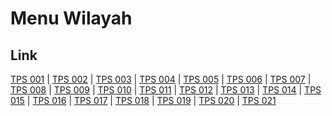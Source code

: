 # Menu Wilayah

## Link

[TPS 001](https://github.com/gigit-pemilu/pemilu-2024-19-kepulauan-bangka-belitung/tree/main/pilpres/hitung-suara/sub/19-kepulauan-bangka-belitung/sub/71-kota-pangkal-pinang/sub/01-bukit-intan/sub/1004-semabung-lama/sub/001-tps)
 | 
[TPS 002](https://github.com/gigit-pemilu/pemilu-2024-19-kepulauan-bangka-belitung/tree/main/pilpres/hitung-suara/sub/19-kepulauan-bangka-belitung/sub/71-kota-pangkal-pinang/sub/01-bukit-intan/sub/1004-semabung-lama/sub/002-tps)
 | 
[TPS 003](https://github.com/gigit-pemilu/pemilu-2024-19-kepulauan-bangka-belitung/tree/main/pilpres/hitung-suara/sub/19-kepulauan-bangka-belitung/sub/71-kota-pangkal-pinang/sub/01-bukit-intan/sub/1004-semabung-lama/sub/003-tps)
 | 
[TPS 004](https://github.com/gigit-pemilu/pemilu-2024-19-kepulauan-bangka-belitung/tree/main/pilpres/hitung-suara/sub/19-kepulauan-bangka-belitung/sub/71-kota-pangkal-pinang/sub/01-bukit-intan/sub/1004-semabung-lama/sub/004-tps)
 | 
[TPS 005](https://github.com/gigit-pemilu/pemilu-2024-19-kepulauan-bangka-belitung/tree/main/pilpres/hitung-suara/sub/19-kepulauan-bangka-belitung/sub/71-kota-pangkal-pinang/sub/01-bukit-intan/sub/1004-semabung-lama/sub/005-tps)
 | 
[TPS 006](https://github.com/gigit-pemilu/pemilu-2024-19-kepulauan-bangka-belitung/tree/main/pilpres/hitung-suara/sub/19-kepulauan-bangka-belitung/sub/71-kota-pangkal-pinang/sub/01-bukit-intan/sub/1004-semabung-lama/sub/006-tps)
 | 
[TPS 007](https://github.com/gigit-pemilu/pemilu-2024-19-kepulauan-bangka-belitung/tree/main/pilpres/hitung-suara/sub/19-kepulauan-bangka-belitung/sub/71-kota-pangkal-pinang/sub/01-bukit-intan/sub/1004-semabung-lama/sub/007-tps)
 | 
[TPS 008](https://github.com/gigit-pemilu/pemilu-2024-19-kepulauan-bangka-belitung/tree/main/pilpres/hitung-suara/sub/19-kepulauan-bangka-belitung/sub/71-kota-pangkal-pinang/sub/01-bukit-intan/sub/1004-semabung-lama/sub/008-tps)
 | 
[TPS 009](https://github.com/gigit-pemilu/pemilu-2024-19-kepulauan-bangka-belitung/tree/main/pilpres/hitung-suara/sub/19-kepulauan-bangka-belitung/sub/71-kota-pangkal-pinang/sub/01-bukit-intan/sub/1004-semabung-lama/sub/009-tps)
 | 
[TPS 010](https://github.com/gigit-pemilu/pemilu-2024-19-kepulauan-bangka-belitung/tree/main/pilpres/hitung-suara/sub/19-kepulauan-bangka-belitung/sub/71-kota-pangkal-pinang/sub/01-bukit-intan/sub/1004-semabung-lama/sub/010-tps)
 | 
[TPS 011](https://github.com/gigit-pemilu/pemilu-2024-19-kepulauan-bangka-belitung/tree/main/pilpres/hitung-suara/sub/19-kepulauan-bangka-belitung/sub/71-kota-pangkal-pinang/sub/01-bukit-intan/sub/1004-semabung-lama/sub/011-tps)
 | 
[TPS 012](https://github.com/gigit-pemilu/pemilu-2024-19-kepulauan-bangka-belitung/tree/main/pilpres/hitung-suara/sub/19-kepulauan-bangka-belitung/sub/71-kota-pangkal-pinang/sub/01-bukit-intan/sub/1004-semabung-lama/sub/012-tps)
 | 
[TPS 013](https://github.com/gigit-pemilu/pemilu-2024-19-kepulauan-bangka-belitung/tree/main/pilpres/hitung-suara/sub/19-kepulauan-bangka-belitung/sub/71-kota-pangkal-pinang/sub/01-bukit-intan/sub/1004-semabung-lama/sub/013-tps)
 | 
[TPS 014](https://github.com/gigit-pemilu/pemilu-2024-19-kepulauan-bangka-belitung/tree/main/pilpres/hitung-suara/sub/19-kepulauan-bangka-belitung/sub/71-kota-pangkal-pinang/sub/01-bukit-intan/sub/1004-semabung-lama/sub/014-tps)
 | 
[TPS 015](https://github.com/gigit-pemilu/pemilu-2024-19-kepulauan-bangka-belitung/tree/main/pilpres/hitung-suara/sub/19-kepulauan-bangka-belitung/sub/71-kota-pangkal-pinang/sub/01-bukit-intan/sub/1004-semabung-lama/sub/015-tps)
 | 
[TPS 016](https://github.com/gigit-pemilu/pemilu-2024-19-kepulauan-bangka-belitung/tree/main/pilpres/hitung-suara/sub/19-kepulauan-bangka-belitung/sub/71-kota-pangkal-pinang/sub/01-bukit-intan/sub/1004-semabung-lama/sub/016-tps)
 | 
[TPS 017](https://github.com/gigit-pemilu/pemilu-2024-19-kepulauan-bangka-belitung/tree/main/pilpres/hitung-suara/sub/19-kepulauan-bangka-belitung/sub/71-kota-pangkal-pinang/sub/01-bukit-intan/sub/1004-semabung-lama/sub/017-tps)
 | 
[TPS 018](https://github.com/gigit-pemilu/pemilu-2024-19-kepulauan-bangka-belitung/tree/main/pilpres/hitung-suara/sub/19-kepulauan-bangka-belitung/sub/71-kota-pangkal-pinang/sub/01-bukit-intan/sub/1004-semabung-lama/sub/018-tps)
 | 
[TPS 019](https://github.com/gigit-pemilu/pemilu-2024-19-kepulauan-bangka-belitung/tree/main/pilpres/hitung-suara/sub/19-kepulauan-bangka-belitung/sub/71-kota-pangkal-pinang/sub/01-bukit-intan/sub/1004-semabung-lama/sub/019-tps)
 | 
[TPS 020](https://github.com/gigit-pemilu/pemilu-2024-19-kepulauan-bangka-belitung/tree/main/pilpres/hitung-suara/sub/19-kepulauan-bangka-belitung/sub/71-kota-pangkal-pinang/sub/01-bukit-intan/sub/1004-semabung-lama/sub/020-tps)
 | 
[TPS 021](https://github.com/gigit-pemilu/pemilu-2024-19-kepulauan-bangka-belitung/tree/main/pilpres/hitung-suara/sub/19-kepulauan-bangka-belitung/sub/71-kota-pangkal-pinang/sub/01-bukit-intan/sub/1004-semabung-lama/sub/021-tps)

